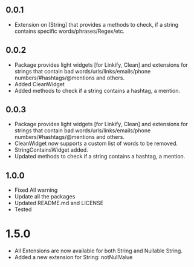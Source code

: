 ## 0.0.1
* Extension on [String] that provides a methods to check, if a string contains specific words/phrases/Regex/etc.

## 0.0.2
* Package provides light widgets [for Linkify, Clean] and extensions for strings that contain bad words/urls/links/emails/phone numbers/#hashtags/@mentions and others.
* Added CleanWidget
* Added methods to check if a string contains a hashtag, a mention.

## 0.0.3
* Package provides light widgets [for Linkify, Clean] and extensions for strings that contain bad words/urls/links/emails/phone numbers/#hashtags/@mentions and others.
* CleanWidget now supports a custom list of words to be removed.
* StringContainsWidget added.
* Updated methods to check if a string contains a hashtag, a mention.

## 1.0.0
* Fixed All warning
* Update all the packages
* Updated README.md and LICENSE
* Tested

# 1.5.0
* All Extensions are now available for both String and Nullable String.
* Added a new extension for String: notNullValue
